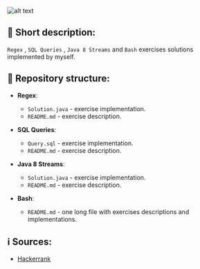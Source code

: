 ![alt text](https://images2.imgbox.com/be/9e/I1LiWatf_o.png?raw=true "Header")
## 📖 Short description:
`Regex` , `SQL Queries` , `Java 8 Streams` and `Bash` exercises solutions implemented by myself.
## 📁 Repository structure:
- **Regex**:
  - `Solution.java` - exercise implementation.
  - `README.md` - exercise description.
  
- **SQL Queries**:
  - `Query.sql` - exercise implementation.
  - `README.md` - exercise description.
  
- **Java 8 Streams**:
  - `Solution.java` - exercise implementation.
  - `README.md` - exercise description.
  
- **Bash**:
  - `README.md` - one long file with exercises descriptions and implementations. 
  
## ℹ️ Sources:
- <a target="_blank" href="https://www.hackerrank.com/">Hackerrank</a>
